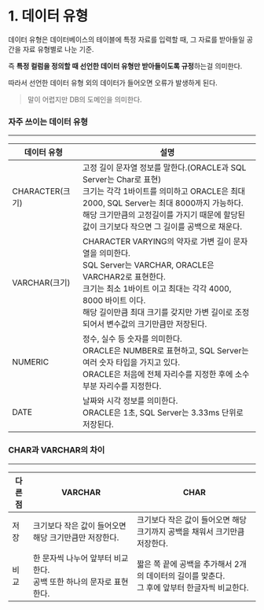 # 1. 데이터 유형



데이터 유형은 데이터베이스의 테이블에 특정 자료를 입력할 때, 그 자료를 받아들일 공간을 자료 유형별로 나눈 기준.

즉 **특정 컬럼을 정의할 때 선언한 데이터 유형만 받아들이도록 규정**하는걸 의미한다.

따라서 선언한 데이터 유형 외의 데이터가 들어오면 오류가 발생하게 된다.

> 말이 어렵지만 DB의 도메인을 의미한다.



### 자주 쓰이는 데이터 유형

---

| 데이터 유형     | 설명                                                         |
| --------------- | ------------------------------------------------------------ |
| CHARACTER(크기) | 고정 길이 문자열 정보를 말한다.(ORACLE과 SQL Server는 Char로 표현)<br />크기는 각각 1바이트를 의미하고 ORACLE은 최대 2000, SQL Server는 최대 8000까지 가능하다.<br />해당 크기만큼의 고정길이를 가지기 때문에 할당된 값이 크기보다 작으면 그 길이를 공백으로 채운다. |
| VARCHAR(크기)   | CHARACTER VARYING의 약자로 가변 길이 문자열을 의미한다.<br />SQL Server는 VARCHAR, ORACLE은 VARCHAR2로 표현한다.<br />크기는 최소 1바이트 이고 최대는 각각 4000, 8000 바이트 이다.<br />해당 길이만큼 최대 크기를 갖지만 가변 길이로 조정되어서 변수값의 크기만큼만 저장된다. |
| NUMERIC         | 정수, 실수 등 숫자를 의미한다.<br />ORACLE은 NUMBER로 표현하고, SQL Server는 여러 숫자 타입을 가지고 있다.<br />ORACLE은 처음에 전체 자리수를 지정한 후에 소수 부분 자리수를 지정한다. |
| DATE            | 날짜와 시각 정보를 의미한다.<br />ORACLE은 1초, SQL Server는 3.33ms 단위로 저장된다. |



### CHAR과 VARCHAR의 차이

---

| 다른점 | VARCHAR                                                      | CHAR                                                         |
| ------ | ------------------------------------------------------------ | ------------------------------------------------------------ |
| 저장   | 크기보다 작은 값이 들어오면 해당 크기만큼만 저장한다.        | 크기보다 작은 값이 들어오면 해당 크기까지 공백을 채워서 크기만큼 저장한다. |
| 비교   | 한 문자씩 나누어 앞부터 비교한다.<br />공백 또한 하나의 문자로 표현한다. | 짧은 쪽 끝에 공백을 추가해서 2개의 데이터의 길이를 맞춘다.<br />그 후에 앞부터 한글자씩 비교한다. |


